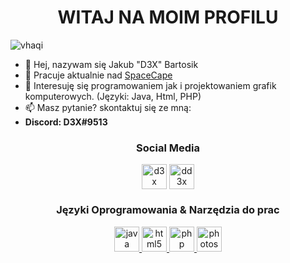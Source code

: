 <h1 align="center">WITAJ NA MOIM PROFILU</h1>

<p align="left"> <img src="https://komarev.com/ghpvc/?username=vhaqi&label=Profile%20views&color=0e75b6&style=flat" alt="vhaqi" /> </p>

- 👋 Hej, nazywam się Jakub "D3X" Bartosik
- 🔭 Pracuje aktualnie nad [SpaceCape](https://spacecape.pl)
- 👀 Interesuję się programowaniem jak i projektowaniem grafik komputerowych. (Języki: Java, Html, PHP)
- 📫 Masz pytanie? skontaktuj się ze mną:
- **Discord: D3X#9513**

<h3 align="center">Social Media</h3>
<p align="center">
<a href="https://www.behance.net/jakubbartosik2" target="blank"><img align="center" src="https://cdn-icons-png.flaticon.com/512/3536/3536806.png" alt="d3x design" height="40" width="40" /></a>
<a href="https://www.youtube.com/channel/UCRP5P5N4OGubOezIrV571ZA" target="blank"><img align="center" src="https://cdn-icons-png.flaticon.com/512/1384/1384060.png" alt="dd3x" height="40" width="40" /></a>
</p>

<h3 align="center">Języki Oprogramowania & Narzędzia do prac</h3>
<p align="center"> 
<a href="https://www.java.com" target="_blank" rel="noreferrer"> <img src="https://cdn-icons-png.flaticon.com/512/5968/5968282.png" alt="java" width="40" height="40"/> </a>
<a href="https://www.w3.org/html/" target="_blank" rel="noreferrer"> <img src="https://cdn-icons-png.flaticon.com/512/1051/1051277.png" alt="html5" width="40" height="40"/> </a>
<a href="https://www.php.net" target="_blank" rel="noreferrer"> <img src="https://cdn-icons-png.flaticon.com/512/5968/5968332.png" alt="php" width="40" height="40"/> </a>
<a href="https://www.photoshop.com" target="_blank" rel="noreferrer"> <img src="https://cdn-icons-png.flaticon.com/512/5968/5968520.png" alt="photoshop" width="40" height="40"/> </a>
